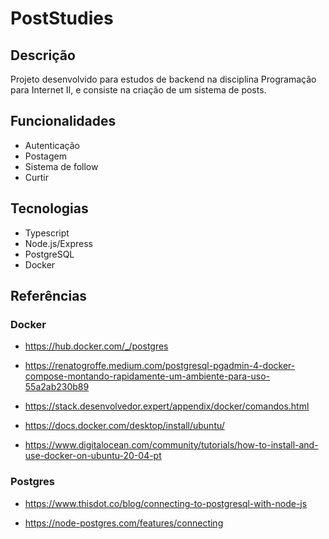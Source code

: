 # PostStudies

## Descrição

Projeto desenvolvido para estudos de backend na disciplina Programação para Internet II, e consiste na criação de um sistema de posts.

## Funcionalidades

 - Autenticação
 - Postagem
 - Sistema de follow
 - Curtir

## Tecnologias

 - Typescript
 - Node.js/Express
 - PostgreSQL
 - Docker

## Referências

### Docker

 - https://hub.docker.com/_/postgres

 - https://renatogroffe.medium.com/postgresql-pgadmin-4-docker-compose-montando-rapidamente-um-ambiente-para-uso-55a2ab230b89

 - https://stack.desenvolvedor.expert/appendix/docker/comandos.html

 - https://docs.docker.com/desktop/install/ubuntu/

 - https://www.digitalocean.com/community/tutorials/how-to-install-and-use-docker-on-ubuntu-20-04-pt

 ### Postgres

 - https://www.thisdot.co/blog/connecting-to-postgresql-with-node-js
 
 - https://node-postgres.com/features/connecting